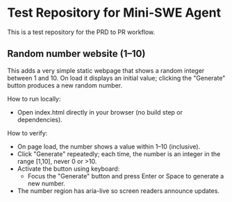# Test Repository for Mini-SWE Agent

This is a test repository for the PRD to PR workflow.

## Random number website (1–10)

This adds a very simple static webpage that shows a random integer between 1 and 10. On load it displays an initial value; clicking the "Generate" button produces a new random number.

How to run locally:
- Open index.html directly in your browser (no build step or dependencies).

How to verify:
- On page load, the number shows a value within 1–10 (inclusive).
- Click "Generate" repeatedly; each time, the number is an integer in the range [1,10], never 0 or >10.
- Activate the button using keyboard:
  - Focus the "Generate" button and press Enter or Space to generate a new number.
- The number region has aria-live so screen readers announce updates.

